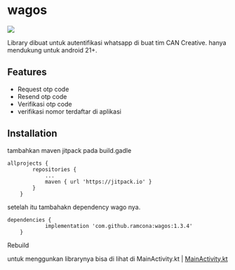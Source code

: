 # wagos

[![](https://jitpack.io/v/ramcona/wagos.svg)](https://jitpack.io/#ramcona/wagos)

Library dibuat untuk autentifikasi whatsapp di buat  tim CAN Creative.
hanya mendukung untuk android 21+.

## Features
- Request otp code
- Resend otp code
- Verifikasi otp code
- verifikasi nomor terdaftar di aplikasi

## Installation
 tambahkan maven jitpack pada build.gadle
```
allprojects {
		repositories {
			...
			maven { url 'https://jitpack.io' }
		}
	}
```

setelah itu tambahakn dependency wago nya.
```
dependencies {
	        implementation 'com.github.ramcona:wagos:1.3.4'
	}
```

Rebuild

untuk menggunkan librarynya bisa di lihat di 
MainActivity.kt | [MainActivity.kt][MainActivity] 

[MainActivity]: <https://github.com/ramcona/wagos/blob/aee89eae0bbd5f5952d81718900f4424feb5fce9/app/src/main/java/com/can/wagos/MainActivity.kt>
